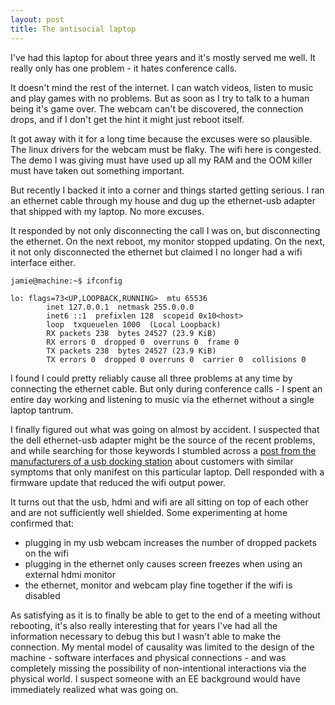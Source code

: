 ```yaml
---
layout: post
title: The antisocial laptop
---
```


I've had this laptop for about three years and it's mostly served me well. It really only has one problem - it hates conference calls.

It doesn't mind the rest of the internet. I can watch videos, listen to music and play games with no problems. But as soon as I try to talk to a human being it's game over. The webcam can't be discovered, the connection drops, and if I don't get the hint it might just reboot itself.

It got away with it for a long time because the excuses were so plausible. The linux drivers for the webcam must be flaky. The wifi here is congested. The demo I was giving must have used up all my RAM and the OOM killer must have taken out something important.

But recently I backed it into a corner and things started getting serious. I ran an ethernet cable through my house and dug up the ethernet-usb adapter that shipped with my laptop. No more excuses.

It responded by not only disconnecting the call I was on, but disconnecting the ethernet. On the next reboot, my monitor stopped updating. On the next, it not only disconnected the ethernet but claimed I no longer had a wifi interface either.

```
jamie@machine:~$ ifconfig

lo: flags=73<UP,LOOPBACK,RUNNING>  mtu 65536
        inet 127.0.0.1  netmask 255.0.0.0
        inet6 ::1  prefixlen 128  scopeid 0x10<host>
        loop  txqueuelen 1000  (Local Loopback)
        RX packets 238  bytes 24527 (23.9 KiB)
        RX errors 0  dropped 0  overruns 0  frame 0
        TX packets 238  bytes 24527 (23.9 KiB)
        TX errors 0  dropped 0 overruns 0  carrier 0  collisions 0
```

I found I could pretty reliably cause all three problems at any time by connecting the ethernet cable. But only during conference calls - I spent an entire day working and listening to music via the ethernet without a single laptop tantrum.

I finally figured out what was going on almost by accident. I suspected that the dell ethernet-usb adapter might be the source of the recent problems, and while searching for those keywords I stumbled across a [post from the manufacturers of a usb docking station](https://plugable.com/2016/06/30/investigating-usb-c-problems-on-some-dell-xps-and-precision-laptops/) about customers with similar symptoms that only manifest on this particular laptop. Dell responded with a firmware update that reduced the wifi output power.

It turns out that the usb, hdmi and wifi are all sitting on top of each other and are not sufficiently well shielded. Some experimenting at home confirmed that:

* plugging in my usb webcam increases the number of dropped packets on the wifi
* plugging in the ethernet only causes screen freezes when using an external hdmi monitor
* the ethernet, monitor and webcam play fine together if the wifi is disabled

As satisfying as it is to finally be able to get to the end of a meeting without rebooting, it's also really interesting that for years I've had all the information necessary to debug this but I wasn't able to make the connection. My mental model of causality was limited to the design of the machine - software interfaces and physical connections - and was completely missing the possibility of non-intentional interactions via the physical world. I suspect someone with an EE background would have immediately realized what was going on.
